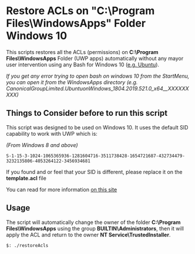 # Restore ACLs on "C:\Program Files\WindowsApps" Folder Windows 10

This scripts restores all the ACLs (permissions) on **C:\Program Files\WindowsApps** Folder (UWP apps) automatically without any mayor user intervention using any Bash for Windows 10 ([e.g. Ubuntu](https://www.microsoft.com/store/productId/9NBLGGH4MSV6)).

_If you get any error trying to open bash on windows 10 from the StartMenu, you can open it from the WindowsApps directory (e.g. CanonicalGroupLimited.UbuntuonWindows_1804.2019.521.0_x64__XXXXXXXXX)_

## Things to Consider before to run this script
This script was designed to be used on Windows 10.
It uses the default SID capability to work with UWP which is:

*(From Windows 8 and above)*

`S-1-15-3-1024-1065365936-1281604716-3511738428-1654721687-432734479-3232135806-4053264122-3456934681`

If you found and or feel that your SID is different, please replace it on the **template.acl** file

You can read for more information [on this site](https://support.microsoft.com/en-us/help/4502539/some-sids-do-not-resolve-into-friendly-names)
## Usage
The script will automatically change the owner of the folder **C:\Program Files\WindowsApps** using the group **BUILTIN\Administrators**, then it will apply the ACL and return to the owner **NT Service\TrustedInstaller**.

```
$: ./restoreAcls

